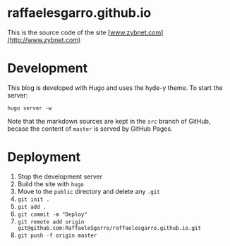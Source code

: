 # raffaelesgarro.github.io

This is the source code of the site [www.zybnet.com](http://www.zybnet.com)

# Development

This blog is developed with Hugo and uses the hyde-y theme. To start the server:

    hugo server -w

Note that the markdown sources are kept in the `src` branch of GitHub, becase
the content of `master` is served by GitHub Pages.

# Deployment

 1. Stop the development server
 2. Build the site with `hugo`
 3. Move to the `public` directory and delete any `.git`
 4. `git init .`
 5. `git add .`
 6. `git commit -m "Deploy"`
 7. `git remote add origin git@github.com:RaffaeleSgarro/raffaelesgarro.github.io.git`
 8. `git push -f origin master`
